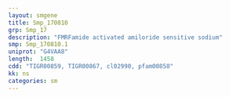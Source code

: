 ```yaml
---
layout: smgene
title: Smp_170810
grp: Smp_17
description: "FMRFamide activated amiloride sensitive sodium"
smp: Smp_170810.1
uniprot: "G4VAA8"
length:  1458
cdd: "TIGR00859, TIGR00867, cl02990, pfam00858"
kk: ns
categories: sm
---
```

